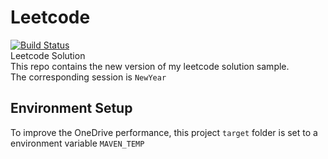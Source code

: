 # Leetcode
[![Build Status](https://travis-ci.org/jackalsin/Leetcode.svg?branch=master)](https://travis-ci.org/jackalsin/Leetcode)<br>
Leetcode Solution<br>
This repo contains the new version of my leetcode solution sample. <br>
The corresponding session is `NewYear`


## Environment Setup

To improve the OneDrive performance, this project `target` folder is set to
a environment variable `MAVEN_TEMP`